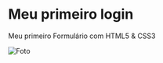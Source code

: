 # Meu primeiro login

Meu primeiro Formulário com HTML5 & CSS3

![Foto](https://user-images.githubusercontent.com/72763379/126848488-53ab7d2a-314b-40cb-957a-9339da39c01e.png)
